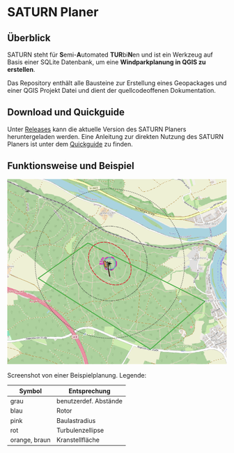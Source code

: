 # SATURN Planer

## Überblick
SATURN steht für **S**emi-**A**utomated **TUR**bi**N**en und ist ein Werkzeug auf Basis einer SQLite Datenbank, um eine **Windparkplanung in QGIS zu erstellen**. 

Das Repository enthält alle Bausteine zur Erstellung eines Geopackages und einer QGIS Projekt Datei und dient der quellcodeoffenen Dokumentation. 

## Download und Quickguide
Unter [Releases](https://github.com/VEB-NullEins/SATURN_Planer/releases) kann die aktuelle Version des SATURN Planers heruntergeladen werden. Eine Anleitung zur direkten Nutzung des SATURN Planers ist unter dem [Quickguide](https://github.com/VEB-NullEins/SATURN_Planer/blob/main/docs/QUICKGUIDE.md) zu finden.

## Funktionsweise und Beispiel

<p align="center"><img src="docs/img/SATURN_Planer.png" /></p>
Screenshot von einer Beispielplanung.
Legende:

| Symbol           | Entsprechung         |
| ---------------- | -------------------- |
| grau             | benutzerdef. Abstände|
| blau             | Rotor                |
| pink             | Baulastradius        |
| rot              | Turbulenzellipse     |
| orange, braun    | Kranstellfläche      |